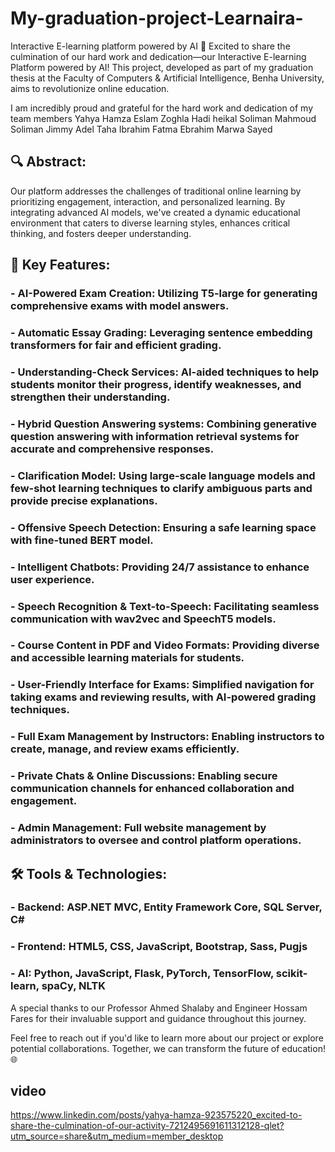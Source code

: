 # My-graduation-project-Learnaira-
Interactive E-learning platform powered by AI
🚀 Excited to share the culmination of our hard work and dedication—our Interactive E-learning Platform powered by AI! This project, developed as part of my graduation thesis at the Faculty of Computers & Artificial Intelligence, Benha University, aims to revolutionize online education.

I am incredibly proud and grateful for the hard work and dedication of my team members
Yahya Hamza Eslam Zoghla Hadi heikal Soliman Mahmoud Soliman Jimmy Adel Taha Ibrahim Fatma Ebrahim Marwa Sayed

## 🔍 Abstract:
Our platform addresses the challenges of traditional online learning by prioritizing engagement, interaction, and personalized learning. By integrating advanced AI models, we've created a dynamic educational environment that caters to diverse learning styles, enhances critical thinking, and fosters deeper understanding.

## 🌟 Key Features:
### - AI-Powered Exam Creation: Utilizing T5-large for generating comprehensive exams with model answers.
### - Automatic Essay Grading: Leveraging sentence embedding transformers for fair and efficient grading.
### - Understanding-Check Services: AI-aided techniques to help students monitor their progress, identify weaknesses, and strengthen their understanding.
### - Hybrid Question Answering systems: Combining generative question answering with information retrieval systems for accurate and comprehensive responses.
### - Clarification Model: Using large-scale language models and few-shot learning techniques to clarify ambiguous parts and provide precise explanations.
### - Offensive Speech Detection: Ensuring a safe learning space with fine-tuned BERT model.
### - Intelligent Chatbots: Providing 24/7 assistance to enhance user experience.
### - Speech Recognition & Text-to-Speech: Facilitating seamless communication with wav2vec and SpeechT5 models.
### - Course Content in PDF and Video Formats: Providing diverse and accessible learning materials for students.
### - User-Friendly Interface for Exams: Simplified navigation for taking exams and reviewing results, with AI-powered grading techniques.
### - Full Exam Management by Instructors: Enabling instructors to create, manage, and review exams efficiently.
### - Private Chats & Online Discussions: Enabling secure communication channels for enhanced collaboration and engagement.
### - Admin Management: Full website management by administrators to oversee and control platform operations.

## 🛠 Tools & Technologies:
### - Backend: ASP.NET MVC, Entity Framework Core, SQL Server, C#
### - Frontend: HTML5, CSS, JavaScript, Bootstrap, Sass, Pugjs
### - AI: Python, JavaScript, Flask, PyTorch, TensorFlow, scikit-learn, spaCy, NLTK

A special thanks to our Professor Ahmed Shalaby and Engineer Hossam Fares for their invaluable support and guidance throughout this journey.

Feel free to reach out if you'd like to learn more about our project or explore potential collaborations. Together, we can transform the future of education! 🌐


## video
https://www.linkedin.com/posts/yahya-hamza-923575220_excited-to-share-the-culmination-of-our-activity-7212495691611312128-qlet?utm_source=share&utm_medium=member_desktop
